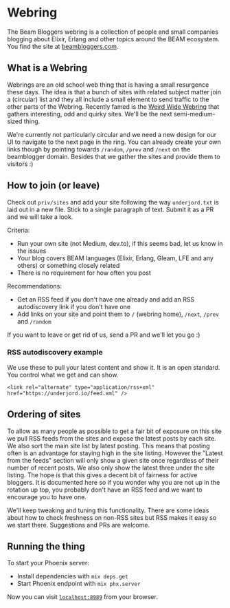 # Webring

The Beam Bloggers webring is a collection of people and small companies blogging about Elixir, Erlang and other topics around the BEAM ecosystem. You find the site at [beambloggers.com](https://beambloggers.com).

## What is a Webring

Webrings are an old school web thing that is having a small resurgence these days. The idea is that a bunch of sites with related subject matter join a (circular) list and they all include a small element to send traffic to the other parts of the Webring. Recently famed is the [Weird Wide Webring](https://weirdwidewebring.net/) that gathers interesting, odd and quirky sites. We'll be the next semi-medium-sized thing.

We're currently not particularly circular and we need a new design for our UI to navigate to the next page in the ring. You can already create your own links though by pointing towards `/random`, `/prev` and `/next` on the beamblogger domain. Besides that we gather the sites and provide them to visitors :)

## How to join (or leave)

Check out `priv/sites` and add your site following the way `underjord.txt` is laid out in a new file. Stick to a single paragraph of text. Submit it as a PR and we will take a look.

Criteria:
- Run your own site (not Medium, dev.to), if this seems bad, let us know in the issues
- Your blog covers BEAM languages (Elixir, Erlang, Gleam, LFE and any others) or something closely related
- There is no requirement for how often you post

Recommendations:
- Get an RSS feed if you don't have one already and add an RSS autodiscovery link if you don't have one
- Add links on your site and point them to `/` (webring home), `/next`, `/prev` and `/random`

If you want to leave or get rid of us, send a PR and we'll let you go :)

### RSS autodiscovery example

We use these to pull your latest content and show it. It is an open standard. You control what we get and can show.

```
<link rel="alternate" type="application/rss+xml" href="https://underjord.io/feed.xml" />
```

## Ordering of sites

To allow as many people as possible to get a fair bit of exposure on this site we pull RSS feeds from the sites and expose the latest posts by each site. We also sort the main site list by latest posting. This means that posting often is an advantage for staying high in the site listing. However the "Latest from the feeds" section will only show a given site once regardless of their number of recent posts. We also only show the latest three under the site listing. The hope is that this gives a decent bit of fairness for active bloggers. It is documented here so if you wonder why you are not up in the rotation up top, you probably don't have an RSS feed and we want to encourage you to have one.

We'll keep tweaking and tuning this functionality. There are some ideas about how to check freshness on non-RSS sites but RSS makes it easy so we start there. Suggestions and PRs are welcome.

## Running the thing

To start your Phoenix server:

  * Install dependencies with `mix deps.get`
  * Start Phoenix endpoint with `mix phx.server`

Now you can visit [`localhost:8989`](http://localhost:8989) from your browser.

